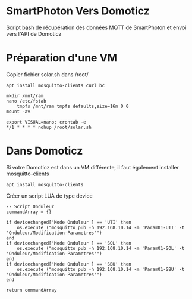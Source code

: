 # SmartPhoton Vers Domoticz
Script bash de récupération des données MQTT de SmartPhoton et envoi vers l'API de Domoticz

# Préparation d'une VM
Copier fichier solar.sh dans /root/
```
apt install mosquitto-clients curl bc

mkdir /mnt/ram
nano /etc/fstab
	tmpfs /mnt/ram tmpfs defaults,size=16m 0 0
mount -av

export VISUAL=nano; crontab -e
*/1 * * * * nohup /root/solar.sh
```

# Dans Domoticz
Si votre Domoticz est dans un VM différente, il faut également installer mosquitto-clients
```
apt install mosquitto-clients
```
Créer un script LUA de type device
```
-- Script Onduleur
commandArray = {}

if devicechanged['Mode Onduleur'] == 'UTI' then
    os.execute ("mosquitto_pub -h 192.168.10.14 -m 'Param01-UTI' -t 'Onduleur/Modification-Parametres'")
end
if devicechanged['Mode Onduleur'] == 'SOL' then
    os.execute ("mosquitto_pub -h 192.168.10.14 -m 'Param01-SOL' -t 'Onduleur/Modification-Parametres'")
end
if devicechanged['Mode Onduleur'] == 'SBU' then
    os.execute ("mosquitto_pub -h 192.168.10.14 -m 'Param01-SBU' -t 'Onduleur/Modification-Parametres'")
end
   
return commandArray
```
